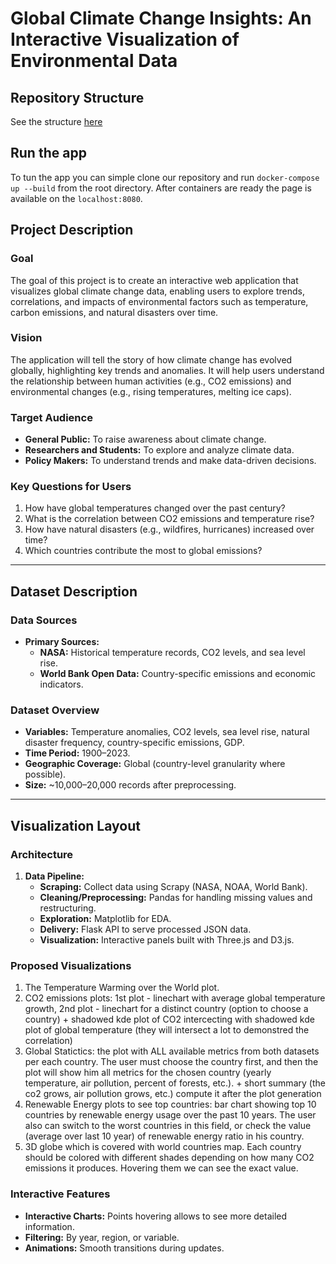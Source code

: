 # Global Climate Change Insights: An Interactive Visualization of Environmental Data

## Repository Structure
See the structure [here](./checkpoints/repository_structure.md)

## Run the app
To tun the app you can simple clone our repository and run ``docker-compose up --build`` from the root directory. After containers are ready the page is available on the ``localhost:8080``.

## Project Description

### Goal  
The goal of this project is to create an interactive web application that visualizes global climate change data, enabling users to explore trends, correlations, and impacts of environmental factors such as temperature, carbon emissions, and natural disasters over time.

### Vision  
The application will tell the story of how climate change has evolved globally, highlighting key trends and anomalies. It will help users understand the relationship between human activities (e.g., CO2 emissions) and environmental changes (e.g., rising temperatures, melting ice caps).

### Target Audience  
- **General Public:** To raise awareness about climate change.  
- **Researchers and Students:** To explore and analyze climate data.  
- **Policy Makers:** To understand trends and make data-driven decisions.  

### Key Questions for Users  
1. How have global temperatures changed over the past century?  
2. What is the correlation between CO2 emissions and temperature rise?  
3. How have natural disasters (e.g., wildfires, hurricanes) increased over time?  
4. Which countries contribute the most to global emissions?  

---

## Dataset Description

### Data Sources  
- **Primary Sources:**  
  - **NASA:** Historical temperature records, CO2 levels, and sea level rise.  
  - **World Bank Open Data:** Country-specific emissions and economic indicators.  

### Dataset Overview  
- **Variables:** Temperature anomalies, CO2 levels, sea level rise, natural disaster frequency, country-specific emissions, GDP.  
- **Time Period:** 1900–2023.  
- **Geographic Coverage:** Global (country-level granularity where possible).  
- **Size:** ~10,000–20,000 records after preprocessing.  

---

## Visualization Layout

### Architecture  
1. **Data Pipeline:**  
   - **Scraping:** Collect data using Scrapy (NASA, NOAA, World Bank).  
   - **Cleaning/Preprocessing:** Pandas for handling missing values and restructuring.  
   - **Exploration:** Matplotlib for EDA.  
   - **Delivery:** Flask API to serve processed JSON data.  
   - **Visualization:** Interactive panels built with Three.js and D3.js.  

### Proposed Visualizations  

1. The Temperature Warming over the World plot.
2. CO2 emissions plots: 1st plot - linechart with average global temperature growth, 2nd plot - linechart for a distinct country (option to choose a country) + shadowed kde plot of CO2 intercecting with shadowed kde plot of global temperature (they will intersect a lot to demonstred the correlation) 
3. Global Statictics: the plot with ALL available metrics from both datasets per each country. The user must choose the country first, and then the plot will show him all metrics for the chosen country (yearly temperature, air pollution, percent of forests, etc.). + short summary (the co2 grows, air pollution grows, etc.) compute it after the plot generation
4. Renewable Energy plots to see top countries: bar chart showing top 10 countries by renewable energy usage over the past 10 years. The user also can switch to the worst countries in this field, or check the value (average over last 10 year) of renewable energy ratio in his country.
5. 3D globe which is covered with world countries map. Each country should be colored with different shades depending on how many CO2 emissions it produces. Hovering them we can see the exact value.

### Interactive Features  
- **Interactive Charts:** Points hovering allows to see more detailed information.
- **Filtering:** By year, region, or variable.  
- **Animations:** Smooth transitions during updates.  
